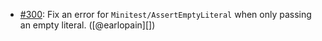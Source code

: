 * [#300](https://github.com/rubocop/rubocop-minitest/pull/300): Fix an error for `Minitest/AssertEmptyLiteral` when only passing an empty literal. ([@earlopain][])
